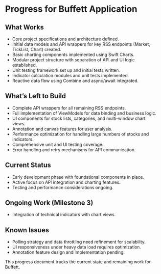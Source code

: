 # Progress for Buffett Application

## What Works

* Core project specifications and architecture defined.
* Initial data models and API wrappers for key RSS endpoints (Market, TickList, Chart) created.
* Basic charting components implemented using Swift Charts.
* Modular project structure with separation of API and UI logic established.
* Unit testing framework set up and initial tests written.
* Indicator calculation modules and unit tests implemented.
* Reactive data flow using Combine and async/await integrated.

## What’s Left to Build

* Complete API wrappers for all remaining RSS endpoints.
* Full implementation of ViewModels for data binding and business logic.
* UI components for stock lists, categories, and multi-window chart views.
* Annotation and canvas features for user analysis.
* Performance optimization for handling large numbers of stocks and indicators.
* Comprehensive unit and UI testing coverage.
* Error handling and retry mechanisms for API communication.

## Current Status

* Early development phase with foundational components in place.
* Active focus on API integration and charting features.
* Testing and performance considerations ongoing.

## Ongoing Work (Milestone 3)

* Integration of technical indicators with chart views.

## Known Issues

* Polling strategy and data throttling need refinement for scalability.
* UI responsiveness under heavy data load requires optimization.
* Annotation feature design and implementation pending.

This progress document tracks the current state and remaining work for Buffett.
